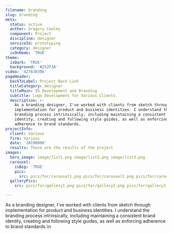 ```yaml
---
filename: branding
slug: branding
meta:
  status: active
  author: Gregory Cowley
  component: Project
  discipline: designer
  serviceId: prototyping
  category: designer
  isOnHome: 'TRUE'
theme:
  isDark: 'TRUE'
  background: '#252F3A'
video: '427638306'
pageHeader:
  backToLabel: Project Back Link
  titleCategory: designer
  titleMain: ID Development and Branding
  subtitle: Logo Development for Various Clients.
  description: >-
    As a branding designer, I've worked with clients from sketch through
    implementation for product and business identities. I understand the
    branding process intrinsically, including maintaining a consistent brand
    identity, creating and following style guides, as well as enforcing
    adherence to brand standards.
projectInfo:
  client: Various
  firm: Various
  date: '20190000'
  results: These are the results of the project
images:
  hero_image: image/list1.png image/list2.png image/list3.png
  carousel:
    isBig: 'TRUE'
    pics:
      src: pics/for/carousel1.png pics/for/carousel2.png pics/for/carousel3.png
  galleryPics:
    src: pics/for/gallery1.png pics/for/gallery2.png pics/for/gallery3.png

---
```

As a branding designer, I've worked with clients from sketch through implementation for product and business identities. I understand the branding process intrinsically, including maintaining a consistent brand identity, creating and following style guides, as well as enforcing adherence to brand standards.\n
  